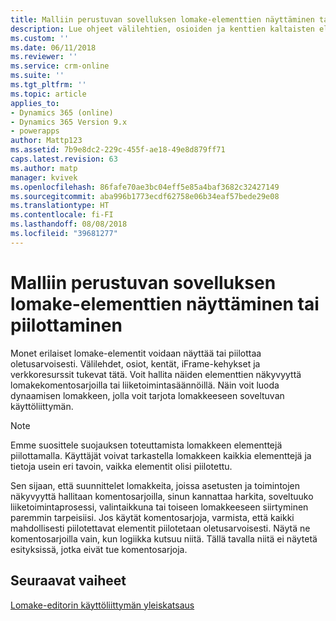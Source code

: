 ```yaml
---
title: Malliin perustuvan sovelluksen lomake-elementtien näyttäminen tai piilottaminen PowerAppsissa | MicrosoftDocs
description: Lue ohjeet välilehtien, osioiden ja kenttien kaltaisten elementtien näyttämiseen ja piilottamiseen
ms.custom: ''
ms.date: 06/11/2018
ms.reviewer: ''
ms.service: crm-online
ms.suite: ''
ms.tgt_pltfrm: ''
ms.topic: article
applies_to:
- Dynamics 365 (online)
- Dynamics 365 Version 9.x
- powerapps
author: Mattp123
ms.assetid: 7b9e8dc2-229c-455f-ae18-49e8d879ff71
caps.latest.revision: 63
ms.author: matp
manager: kvivek
ms.openlocfilehash: 86fafe70ae3bc04eff5e85a4baf3682c32427149
ms.sourcegitcommit: aba996b1773ecdf62758e06b34eaf57bede29e08
ms.translationtype: HT
ms.contentlocale: fi-FI
ms.lasthandoff: 08/08/2018
ms.locfileid: "39681277"
---
```

# <a name="show-or-hide-model-driven-app-form-elements"></a>Malliin perustuvan sovelluksen lomake-elementtien näyttäminen tai piilottaminen

 Monet erilaiset lomake-elementit voidaan näyttää tai piilottaa oletusarvoisesti. Välilehdet, osiot, kentät, iFrame-kehykset ja verkkoresurssit tukevat tätä. Voit hallita näiden elementtien näkyvyyttä lomakekomentosarjoilla tai liiketoimintasäännöillä. Näin voit luoda dynaamisen lomakkeen, jolla voit tarjota lomakkeeseen soveltuvan käyttöliittymän.  
  
> [!NOTE]
>  Emme suosittele suojauksen toteuttamista lomakkeen elementtejä piilottamalla. Käyttäjät voivat tarkastella lomakkeen kaikkia elementtejä ja tietoja usein eri tavoin, vaikka elementit olisi piilotettu. 
  
 Sen sijaan, että suunnittelet lomakkeita, joissa asetusten ja toimintojen näkyvyyttä hallitaan komentosarjoilla, sinun kannattaa harkita, soveltuuko liiketoimintaprosessi, valintaikkuna tai toiseen lomakkeeseen siirtyminen paremmin tarpeisiisi. Jos käytät komentosarjoja, varmista, että kaikki mahdollisesti piilotettavat elementit piilotetaan oletusarvoisesti. Näytä ne komentosarjoilla vain, kun logiikka kutsuu niitä. Tällä tavalla niitä ei näytetä esityksissä, jotka eivät tue komentosarjoja.  

## <a name="next-steps"></a>Seuraavat vaiheet

[Lomake-editorin käyttöliittymän yleiskatsaus](form-editor-user-interface-legacy.md)